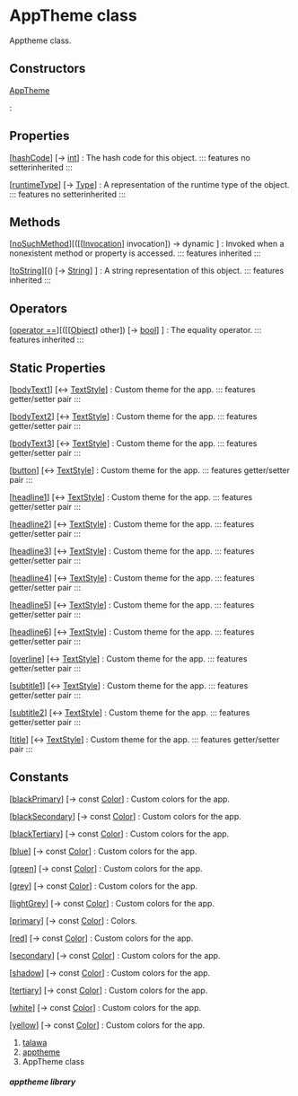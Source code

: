 
<div>

# AppTheme class

</div>


Apptheme class.



## Constructors

[AppTheme](../apptheme/AppTheme/AppTheme.html)

:   



## Properties

[[hashCode](https://api.flutter.dev/flutter/dart-core/Object/hashCode.html)] [→ [int](https://api.flutter.dev/flutter/dart-core/int-class.html)]
:   The hash code for this object.
    ::: features
    no setterinherited
    :::

[[runtimeType](https://api.flutter.dev/flutter/dart-core/Object/runtimeType.html)] [→ [Type](https://api.flutter.dev/flutter/dart-core/Type-class.html)]
:   A representation of the runtime type of the object.
    ::: features
    no setterinherited
    :::



## Methods

[[noSuchMethod](https://api.flutter.dev/flutter/dart-core/Object/noSuchMethod.html)][([[[Invocation](https://api.flutter.dev/flutter/dart-core/Invocation-class.html)] invocation]) → dynamic ]
:   Invoked when a nonexistent method or property is accessed.
    ::: features
    inherited
    :::

[[toString](https://api.flutter.dev/flutter/dart-core/Object/toString.html)][() [→ [String](https://api.flutter.dev/flutter/dart-core/String-class.html)] ]
:   A string representation of this object.
    ::: features
    inherited
    :::



## Operators

[[operator ==](https://api.flutter.dev/flutter/dart-core/Object/operator_equals.html)][([[[Object](https://api.flutter.dev/flutter/dart-core/Object-class.html)] other]) [→ [bool](https://api.flutter.dev/flutter/dart-core/bool-class.html)] ]
:   The equality operator.
    ::: features
    inherited
    :::



## Static Properties

[[bodyText1](../apptheme/AppTheme/bodyText1.html)] [↔ [TextStyle](https://api.flutter.dev/flutter/painting/TextStyle-class.html)]
:   Custom theme for the app.
    ::: features
    getter/setter pair
    :::

[[bodyText2](../apptheme/AppTheme/bodyText2.html)] [↔ [TextStyle](https://api.flutter.dev/flutter/painting/TextStyle-class.html)]
:   Custom theme for the app.
    ::: features
    getter/setter pair
    :::

[[bodyText3](../apptheme/AppTheme/bodyText3.html)] [↔ [TextStyle](https://api.flutter.dev/flutter/painting/TextStyle-class.html)]
:   Custom theme for the app.
    ::: features
    getter/setter pair
    :::

[[button](../apptheme/AppTheme/button.html)] [↔ [TextStyle](https://api.flutter.dev/flutter/painting/TextStyle-class.html)]
:   Custom theme for the app.
    ::: features
    getter/setter pair
    :::

[[headline1](../apptheme/AppTheme/headline1.html)] [↔ [TextStyle](https://api.flutter.dev/flutter/painting/TextStyle-class.html)]
:   Custom theme for the app.
    ::: features
    getter/setter pair
    :::

[[headline2](../apptheme/AppTheme/headline2.html)] [↔ [TextStyle](https://api.flutter.dev/flutter/painting/TextStyle-class.html)]
:   Custom theme for the app.
    ::: features
    getter/setter pair
    :::

[[headline3](../apptheme/AppTheme/headline3.html)] [↔ [TextStyle](https://api.flutter.dev/flutter/painting/TextStyle-class.html)]
:   Custom theme for the app.
    ::: features
    getter/setter pair
    :::

[[headline4](../apptheme/AppTheme/headline4.html)] [↔ [TextStyle](https://api.flutter.dev/flutter/painting/TextStyle-class.html)]
:   Custom theme for the app.
    ::: features
    getter/setter pair
    :::

[[headline5](../apptheme/AppTheme/headline5.html)] [↔ [TextStyle](https://api.flutter.dev/flutter/painting/TextStyle-class.html)]
:   Custom theme for the app.
    ::: features
    getter/setter pair
    :::

[[headline6](../apptheme/AppTheme/headline6.html)] [↔ [TextStyle](https://api.flutter.dev/flutter/painting/TextStyle-class.html)]
:   Custom theme for the app.
    ::: features
    getter/setter pair
    :::

[[overline](../apptheme/AppTheme/overline.html)] [↔ [TextStyle](https://api.flutter.dev/flutter/painting/TextStyle-class.html)]
:   Custom theme for the app.
    ::: features
    getter/setter pair
    :::

[[subtitle1](../apptheme/AppTheme/subtitle1.html)] [↔ [TextStyle](https://api.flutter.dev/flutter/painting/TextStyle-class.html)]
:   Custom theme for the app.
    ::: features
    getter/setter pair
    :::

[[subtitle2](../apptheme/AppTheme/subtitle2.html)] [↔ [TextStyle](https://api.flutter.dev/flutter/painting/TextStyle-class.html)]
:   Custom theme for the app.
    ::: features
    getter/setter pair
    :::

[[title](../apptheme/AppTheme/title.html)] [↔ [TextStyle](https://api.flutter.dev/flutter/painting/TextStyle-class.html)]
:   Custom theme for the app.
    ::: features
    getter/setter pair
    :::



## Constants

[[blackPrimary](../apptheme/AppTheme/blackPrimary-constant.html)] [→ const [Color](https://api.flutter.dev/flutter/painting/Color-class.html)]
:   Custom colors for the app.

[[blackSecondary](../apptheme/AppTheme/blackSecondary-constant.html)] [→ const [Color](https://api.flutter.dev/flutter/painting/Color-class.html)]
:   Custom colors for the app.

[[blackTertiary](../apptheme/AppTheme/blackTertiary-constant.html)] [→ const [Color](https://api.flutter.dev/flutter/painting/Color-class.html)]
:   Custom colors for the app.

[[blue](../apptheme/AppTheme/blue-constant.html)] [→ const [Color](https://api.flutter.dev/flutter/painting/Color-class.html)]
:   Custom colors for the app.

[[green](../apptheme/AppTheme/green-constant.html)] [→ const [Color](https://api.flutter.dev/flutter/painting/Color-class.html)]
:   Custom colors for the app.

[[grey](../apptheme/AppTheme/grey-constant.html)] [→ const [Color](https://api.flutter.dev/flutter/painting/Color-class.html)]
:   Custom colors for the app.

[[lightGrey](../apptheme/AppTheme/lightGrey-constant.html)] [→ const [Color](https://api.flutter.dev/flutter/painting/Color-class.html)]
:   Custom colors for the app.

[[primary](../apptheme/AppTheme/primary-constant.html)] [→ const [Color](https://api.flutter.dev/flutter/painting/Color-class.html)]
:   Colors.

[[red](../apptheme/AppTheme/red-constant.html)] [→ const [Color](https://api.flutter.dev/flutter/painting/Color-class.html)]
:   Custom colors for the app.

[[secondary](../apptheme/AppTheme/secondary-constant.html)] [→ const [Color](https://api.flutter.dev/flutter/painting/Color-class.html)]
:   Custom colors for the app.

[[shadow](../apptheme/AppTheme/shadow-constant.html)] [→ const [Color](https://api.flutter.dev/flutter/painting/Color-class.html)]
:   Custom colors for the app.

[[tertiary](../apptheme/AppTheme/tertiary-constant.html)] [→ const [Color](https://api.flutter.dev/flutter/painting/Color-class.html)]
:   Custom colors for the app.

[[white](../apptheme/AppTheme/white-constant.html)] [→ const [Color](https://api.flutter.dev/flutter/painting/Color-class.html)]
:   Custom colors for the app.

[[yellow](../apptheme/AppTheme/yellow-constant.html)] [→ const [Color](https://api.flutter.dev/flutter/painting/Color-class.html)]
:   Custom colors for the app.







1.  [talawa](../index.html)
2.  [apptheme](../apptheme/)
3.  AppTheme class

##### apptheme library







